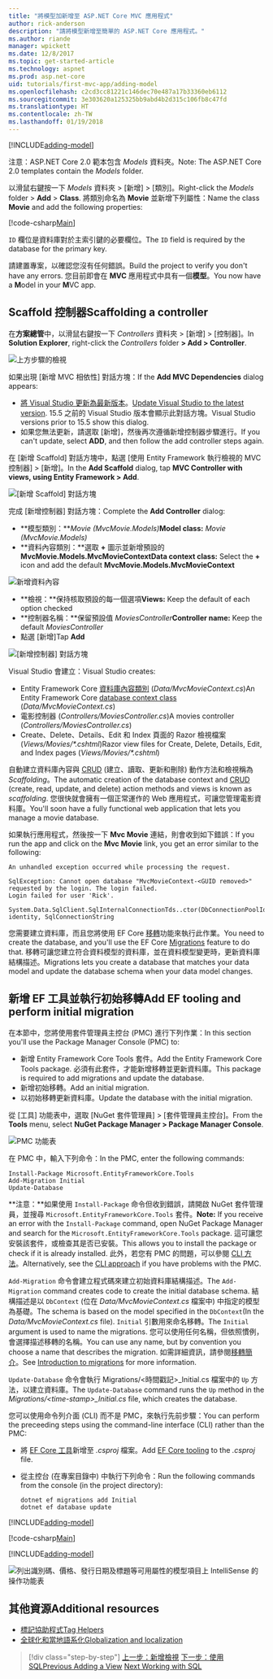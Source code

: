 ```yaml
---
title: "將模型加新增至 ASP.NET Core MVC 應用程式"
author: rick-anderson
description: "請將模型新增至簡單的 ASP.NET Core 應用程式。"
ms.author: riande
manager: wpickett
ms.date: 12/8/2017
ms.topic: get-started-article
ms.technology: aspnet
ms.prod: asp.net-core
uid: tutorials/first-mvc-app/adding-model
ms.openlocfilehash: c2cd3cc81221c146dec70e487a17b33360eb6112
ms.sourcegitcommit: 3e303620a125325bb9abd4b2d315c106fb8c47fd
ms.translationtype: HT
ms.contentlocale: zh-TW
ms.lasthandoff: 01/19/2018
---
```

[!INCLUDE[adding-model](../../includes/mvc-intro/adding-model1.md)]

<span data-ttu-id="6518e-103">注意：ASP.NET Core 2.0 範本包含 *Models* 資料夾。</span><span class="sxs-lookup"><span data-stu-id="6518e-103">Note: The ASP.NET Core 2.0 templates contain the *Models* folder.</span></span>

<span data-ttu-id="6518e-104">以滑鼠右鍵按一下 *Models* 資料夾 > [新增] > [類別]。</span><span class="sxs-lookup"><span data-stu-id="6518e-104">Right-click the *Models* folder > **Add** > **Class**.</span></span> <span data-ttu-id="6518e-105">將類別命名為 **Movie** 並新增下列屬性：</span><span class="sxs-lookup"><span data-stu-id="6518e-105">Name the class **Movie** and add the following properties:</span></span>

[!code-csharp[Main](../../tutorials/first-mvc-app/start-mvc/sample/MvcMovie/Models/MovieNoEF.cs?name=snippet_1)]

<span data-ttu-id="6518e-106">`ID` 欄位是資料庫對於主索引鍵的必要欄位。</span><span class="sxs-lookup"><span data-stu-id="6518e-106">The `ID` field is required by the database for the primary key.</span></span> 

<span data-ttu-id="6518e-107">請建置專案，以確認您沒有任何錯誤。</span><span class="sxs-lookup"><span data-stu-id="6518e-107">Build the project to verify you don't have any errors.</span></span> <span data-ttu-id="6518e-108">您目前即會在 **MVC** 應用程式中具有一個**模型**。</span><span class="sxs-lookup"><span data-stu-id="6518e-108">You now have a **M**odel in your **M**VC app.</span></span>

## <a name="scaffolding-a-controller"></a><span data-ttu-id="6518e-109">Scaffold 控制器</span><span class="sxs-lookup"><span data-stu-id="6518e-109">Scaffolding a controller</span></span>

<span data-ttu-id="6518e-110">在**方案總管**中，以滑鼠右鍵按一下 *Controllers* 資料夾 > [新增] > [控制器]。</span><span class="sxs-lookup"><span data-stu-id="6518e-110">In **Solution Explorer**, right-click the *Controllers* folder **> Add > Controller**.</span></span>

![上方步驟的檢視](adding-model/_static/add_controller.png)

<span data-ttu-id="6518e-112">如果出現 [新增 MVC 相依性] 對話方塊：</span><span class="sxs-lookup"><span data-stu-id="6518e-112">If the **Add MVC Dependencies** dialog appears:</span></span>

* <span data-ttu-id="6518e-113">[將 Visual Studio 更新為最新版本](https://www.visualstudio.com/downloads/)。</span><span class="sxs-lookup"><span data-stu-id="6518e-113">[Update Visual Studio to the latest version](https://www.visualstudio.com/downloads/).</span></span> <span data-ttu-id="6518e-114">15.5 之前的 Visual Studio 版本會顯示此對話方塊。</span><span class="sxs-lookup"><span data-stu-id="6518e-114">Visual Studio versions prior to 15.5 show this dialog.</span></span>
* <span data-ttu-id="6518e-115">如果您無法更新，請選取 [新增]，然後再次遵循新增控制器步驟進行。</span><span class="sxs-lookup"><span data-stu-id="6518e-115">If you can't update, select **ADD**, and then follow the add controller steps again.</span></span>

<span data-ttu-id="6518e-116">在 [新增 Scaffold] 對話方塊中，點選 [使用 Entity Framework 執行檢視的 MVC 控制器] > [新增]。</span><span class="sxs-lookup"><span data-stu-id="6518e-116">In the **Add Scaffold** dialog, tap **MVC Controller with views, using Entity Framework > Add**.</span></span>

![[新增 Scaffold] 對話方塊](adding-model/_static/add_scaffold2.png)

<span data-ttu-id="6518e-118">完成 [新增控制器] 對話方塊：</span><span class="sxs-lookup"><span data-stu-id="6518e-118">Complete the **Add Controller** dialog:</span></span>

* <span data-ttu-id="6518e-119">**模型類別：***Movie (MvcMovie.Models)*</span><span class="sxs-lookup"><span data-stu-id="6518e-119">**Model class:** *Movie (MvcMovie.Models)*</span></span>
* <span data-ttu-id="6518e-120">**資料內容類別：**選取 **+** 圖示並新增預設的 **MvcMovie.Models.MvcMovieContext**</span><span class="sxs-lookup"><span data-stu-id="6518e-120">**Data context class:** Select the **+** icon and add the default **MvcMovie.Models.MvcMovieContext**</span></span>

![新增資料內容](adding-model/_static/dc.png)

* <span data-ttu-id="6518e-122">**檢視：**保持核取預設的每一個選項</span><span class="sxs-lookup"><span data-stu-id="6518e-122">**Views:** Keep the default of each option checked</span></span>
* <span data-ttu-id="6518e-123">**控制器名稱：**保留預設值 *MoviesController*</span><span class="sxs-lookup"><span data-stu-id="6518e-123">**Controller name:** Keep the default *MoviesController*</span></span>
* <span data-ttu-id="6518e-124">點選 [新增]</span><span class="sxs-lookup"><span data-stu-id="6518e-124">Tap **Add**</span></span>

![[新增控制器] 對話方塊](adding-model/_static/add_controller2.png)

<span data-ttu-id="6518e-126">Visual Studio 會建立：</span><span class="sxs-lookup"><span data-stu-id="6518e-126">Visual Studio creates:</span></span>

* <span data-ttu-id="6518e-127">Entity Framework Core [資料庫內容類別](xref:data/ef-mvc/intro#create-the-database-context) (*Data/MvcMovieContext.cs*)</span><span class="sxs-lookup"><span data-stu-id="6518e-127">An Entity Framework Core [database context class](xref:data/ef-mvc/intro#create-the-database-context) (*Data/MvcMovieContext.cs*)</span></span>
* <span data-ttu-id="6518e-128">電影控制器 (*Controllers/MoviesController.cs*)</span><span class="sxs-lookup"><span data-stu-id="6518e-128">A movies controller (*Controllers/MoviesController.cs*)</span></span>
* <span data-ttu-id="6518e-129">Create、Delete、Details、Edit 和 Index 頁面的 Razor 檢視檔案 (*Views/Movies/&ast;.cshtml*)</span><span class="sxs-lookup"><span data-stu-id="6518e-129">Razor view files for Create, Delete, Details, Edit, and Index pages (*Views/Movies/&ast;.cshtml*)</span></span>

<span data-ttu-id="6518e-130">自動建立資料庫內容與 [CRUD](https://wikipedia.org/wiki/Create,_read,_update_and_delete) (建立、讀取、更新和刪除) 動作方法和檢視稱為 *Scaffolding*。</span><span class="sxs-lookup"><span data-stu-id="6518e-130">The automatic creation of the database context and [CRUD](https://wikipedia.org/wiki/Create,_read,_update_and_delete) (create, read, update, and delete) action methods and views is known as *scaffolding*.</span></span> <span data-ttu-id="6518e-131">您很快就會擁有一個正常運作的 Web 應用程式，可讓您管理電影資料庫。</span><span class="sxs-lookup"><span data-stu-id="6518e-131">You'll soon have a fully functional web application that lets you manage a movie database.</span></span>

<span data-ttu-id="6518e-132">如果執行應用程式，然後按一下 **Mvc Movie** 連結，則會收到如下錯誤：</span><span class="sxs-lookup"><span data-stu-id="6518e-132">If you run the app and click on the **Mvc Movie** link, you get an error similar to the following:</span></span>

```
An unhandled exception occurred while processing the request.

SqlException: Cannot open database "MvcMovieContext-<GUID removed>" requested by the login. The login failed.
Login failed for user 'Rick'.

System.Data.SqlClient.SqlInternalConnectionTds..ctor(DbConnectionPoolIdentity identity, SqlConnectionString 
```

<span data-ttu-id="6518e-133">您需要建立資料庫，而且您將使用 EF Core [移轉](xref:data/ef-mvc/migrations)功能來執行此作業。</span><span class="sxs-lookup"><span data-stu-id="6518e-133">You need to create the database, and you'll use the EF Core [Migrations](xref:data/ef-mvc/migrations) feature to do that.</span></span> <span data-ttu-id="6518e-134">移轉可讓您建立符合資料模型的資料庫，並在資料模型變更時，更新資料庫結構描述。</span><span class="sxs-lookup"><span data-stu-id="6518e-134">Migrations lets you create a database that matches your data model and update the database schema when your data model changes.</span></span>

## <a name="add-ef-tooling-and-perform-initial-migration"></a><span data-ttu-id="6518e-135">新增 EF 工具並執行初始移轉</span><span class="sxs-lookup"><span data-stu-id="6518e-135">Add EF tooling and perform initial migration</span></span>

<span data-ttu-id="6518e-136">在本節中，您將使用套件管理員主控台 (PMC) 進行下列作業：</span><span class="sxs-lookup"><span data-stu-id="6518e-136">In this section you'll use the Package Manager Console (PMC) to:</span></span>

* <span data-ttu-id="6518e-137">新增 Entity Framework Core Tools 套件。</span><span class="sxs-lookup"><span data-stu-id="6518e-137">Add the Entity Framework Core Tools package.</span></span> <span data-ttu-id="6518e-138">必須有此套件，才能新增移轉並更新資料庫。</span><span class="sxs-lookup"><span data-stu-id="6518e-138">This package is required to add migrations and update the database.</span></span>
* <span data-ttu-id="6518e-139">新增初始移轉。</span><span class="sxs-lookup"><span data-stu-id="6518e-139">Add an initial migration.</span></span>
* <span data-ttu-id="6518e-140">以初始移轉更新資料庫。</span><span class="sxs-lookup"><span data-stu-id="6518e-140">Update the database with the initial migration.</span></span>

<span data-ttu-id="6518e-141">從 [工具] 功能表中，選取 [NuGet 套件管理員] > [套件管理員主控台]。</span><span class="sxs-lookup"><span data-stu-id="6518e-141">From the **Tools** menu, select **NuGet Package Manager > Package Manager Console**.</span></span>

<!-- following image shared with uid: tutorials/razor-pages/model -->
  ![PMC 功能表](adding-model/_static/pmc.png)

<span data-ttu-id="6518e-143">在 PMC 中，輸入下列命令：</span><span class="sxs-lookup"><span data-stu-id="6518e-143">In the PMC, enter the following commands:</span></span>

``` PMC
Install-Package Microsoft.EntityFrameworkCore.Tools
Add-Migration Initial
Update-Database
```

<span data-ttu-id="6518e-144">**注意：**如果使用 `Install-Package` 命令但收到錯誤，請開啟 NuGet 套件管理員，並搜尋 `Microsoft.EntityFrameworkCore.Tools` 套件。</span><span class="sxs-lookup"><span data-stu-id="6518e-144">**Note:** If you receive an error with the `Install-Package` command, open NuGet Package Manager and search for the `Microsoft.EntityFrameworkCore.Tools` package.</span></span> <span data-ttu-id="6518e-145">這可讓您安裝該套件，或檢查其是否已安裝。</span><span class="sxs-lookup"><span data-stu-id="6518e-145">This allows you to install the package or check if it is already installed.</span></span> <span data-ttu-id="6518e-146">此外，若您有 PMC 的問題，可以參閱 [CLI 方法](#cli)。</span><span class="sxs-lookup"><span data-stu-id="6518e-146">Alternatively, see the [CLI approach](#cli) if you have problems with the PMC.</span></span>

<span data-ttu-id="6518e-147">`Add-Migration` 命令會建立程式碼來建立初始資料庫結構描述。</span><span class="sxs-lookup"><span data-stu-id="6518e-147">The `Add-Migration` command creates code to create the initial database schema.</span></span> <span data-ttu-id="6518e-148">結構描述是以 `DbContext` (位在 *Data/MvcMovieContext.cs* 檔案中) 中指定的模型為基礎。</span><span class="sxs-lookup"><span data-stu-id="6518e-148">The schema is based on the model specified in the `DbContext`(In the *Data/MvcMovieContext.cs* file).</span></span> <span data-ttu-id="6518e-149">`Initial` 引數用來命名移轉。</span><span class="sxs-lookup"><span data-stu-id="6518e-149">The `Initial` argument is used to name the migrations.</span></span> <span data-ttu-id="6518e-150">您可以使用任何名稱，但依照慣例，會選擇描述移轉的名稱。</span><span class="sxs-lookup"><span data-stu-id="6518e-150">You can use any name, but by convention you choose a name that describes the migration.</span></span> <span data-ttu-id="6518e-151">如需詳細資訊，請參閱[移轉簡介](xref:data/ef-mvc/migrations#introduction-to-migrations)。</span><span class="sxs-lookup"><span data-stu-id="6518e-151">See [Introduction to migrations](xref:data/ef-mvc/migrations#introduction-to-migrations) for more information.</span></span>

<span data-ttu-id="6518e-152">`Update-Database` 命令會執行 Migrations/\<時間戳記>_Initial.cs 檔案中的 `Up` 方法，以建立資料庫。</span><span class="sxs-lookup"><span data-stu-id="6518e-152">The `Update-Database` command runs the `Up` method in the *Migrations/\<time-stamp>_Initial.cs* file, which creates the database.</span></span>

<a name="cli"></a> <span data-ttu-id="6518e-153">您可以使用命令列介面 (CLI) 而不是 PMC，來執行先前步驟：</span><span class="sxs-lookup"><span data-stu-id="6518e-153">You can perform the preceeding steps using the command-line interface (CLI) rather than the PMC:</span></span>

* <span data-ttu-id="6518e-154">將 [EF Core 工具](xref:data/ef-mvc/migrations#entity-framework-core-nuget-packages-for-migrations)新增至 *.csproj* 檔案。</span><span class="sxs-lookup"><span data-stu-id="6518e-154">Add [EF Core tooling](xref:data/ef-mvc/migrations#entity-framework-core-nuget-packages-for-migrations) to the *.csproj* file.</span></span>
* <span data-ttu-id="6518e-155">從主控台 (在專案目錄中) 中執行下列命令：</span><span class="sxs-lookup"><span data-stu-id="6518e-155">Run the following commands from the console (in the project directory):</span></span>

  ```console
  dotnet ef migrations add Initial
  dotnet ef database update
  ```     
  

[!INCLUDE[adding-model](../../includes/mvc-intro/adding-model3.md)]

[!code-csharp[Main](../../tutorials/first-mvc-app/start-mvc/sample/MvcMovie/Startup.cs?name=ConfigureServices&highlight=6-7)]

[!INCLUDE[adding-model](../../includes/mvc-intro/adding-model4.md)]

![列出識別碼、價格、發行日期及標題等可用屬性的模型項目上 IntelliSense 的操作功能表](adding-model/_static/ints.png)

## <a name="additional-resources"></a><span data-ttu-id="6518e-157">其他資源</span><span class="sxs-lookup"><span data-stu-id="6518e-157">Additional resources</span></span>

* [<span data-ttu-id="6518e-158">標記協助程式</span><span class="sxs-lookup"><span data-stu-id="6518e-158">Tag Helpers</span></span>](xref:mvc/views/tag-helpers/intro)
* [<span data-ttu-id="6518e-159">全球化和當地語系化</span><span class="sxs-lookup"><span data-stu-id="6518e-159">Globalization and localization</span></span>](xref:fundamentals/localization)

>[!div class="step-by-step"]
<span data-ttu-id="6518e-160">[上一步：新增檢視](adding-view.md)
[下一步：使用 SQL](working-with-sql.md)</span><span class="sxs-lookup"><span data-stu-id="6518e-160">[Previous Adding a View](adding-view.md)
[Next Working with SQL](working-with-sql.md)</span></span>  
